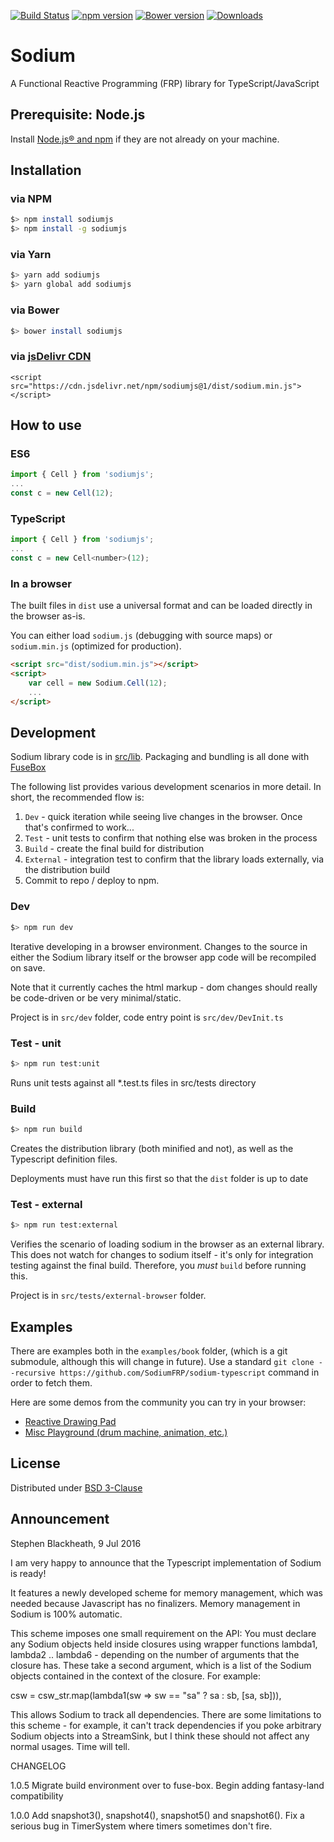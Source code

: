 [![Build Status](https://travis-ci.org/SodiumFRP/sodium-typescript.svg?branch=master)](https://travis-ci.org/SodiumFRP/sodium-typescript)
[![npm version](https://badge.fury.io/js/sodiumjs.svg)](https://badge.fury.io/js/sodiumjs)
[![Bower version](https://badge.fury.io/bo/sodiumjs.svg)](https://badge.fury.io/bo/sodiumjs)
[![Downloads](http://img.shields.io/npm/dm/sodiumjs.svg)](https://npmjs.org/package/sodiumjs)

# Sodium

A Functional Reactive Programming (FRP) library for TypeScript/JavaScript

## Prerequisite: Node.js

Install [Node.js® and npm](https://nodejs.org/en/download/current/) if they are not already on your machine.

## Installation

### via NPM
```bash
$> npm install sodiumjs
$> npm install -g sodiumjs
```

### via Yarn
```bash
$> yarn add sodiumjs
$> yarn global add sodiumjs
```

### via Bower
```bash
$> bower install sodiumjs
```

### via [jsDelivr CDN](https://www.jsdelivr.com/package/npm/sodiumjs)
```
<script src="https://cdn.jsdelivr.net/npm/sodiumjs@1/dist/sodium.min.js"></script>
```

## How to use

### ES6
```javascript
import { Cell } from 'sodiumjs';
...
const c = new Cell(12);
```

### TypeScript
```javascript
import { Cell } from 'sodiumjs';
...
const c = new Cell<number>(12);
```

### In a browser

The built files in `dist` use a universal format and can be loaded directly in the browser as-is.

You can either load `sodium.js` (debugging with source maps) or `sodium.min.js` (optimized for production). 

```html
<script src="dist/sodium.min.js"></script>
<script>
    var cell = new Sodium.Cell(12);
    ...
</script>
```

## Development

Sodium library code is in [src/lib](src/lib). Packaging and bundling is all done with [FuseBox](http://fuse-box.org/)

The following list provides various development scenarios in more detail. In short, the recommended flow is:

1. `Dev` - quick iteration while seeing live changes in the browser. Once that's confirmed to work...
2. `Test` - unit tests to confirm that nothing else was broken in the process
3. `Build` - create the final build for distribution
4. `External` - integration test to confirm that the library loads externally, via the distribution build
5. Commit to repo / deploy to npm.

### Dev

```bash
$> npm run dev
```

Iterative developing in a browser environment. Changes to the source in either the Sodium library itself or the browser app code will be recompiled on save.

Note that it currently caches the html markup - dom changes should really be code-driven or be very minimal/static.

Project is in `src/dev` folder, code entry point is `src/dev/DevInit.ts`


### Test - unit

```bash
$> npm run test:unit
```

Runs unit tests against all *.test.ts files in src/tests directory

### Build

```bash
$> npm run build
```

Creates the distribution library (both minified and not), as well as the Typescript definition files. 

Deployments must have run this first so that the `dist` folder is up to date

### Test - external

```bash
$> npm run test:external
```

 Verifies the scenario of loading sodium in the browser as an external library. This does not watch for changes to sodium itself - it's only for integration testing against the final build. Therefore, you _must_ `build` before running this.

Project is in `src/tests/external-browser` folder.

## Examples

There are examples both in the ```examples/book``` folder, (which is a git submodule, although this will change in future). Use a standard ```git clone --recursive https://github.com/SodiumFRP/sodium-typescript``` command in order to fetch them.

Here are some demos from the community you can try in your browser: 

* [Reactive Drawing Pad](https://github.com/graforlock/reactive-drawing-pad/tree/master)
* [Misc Playground (drum machine, animation, etc.)](https://github.com/dakom/sodium-typescript-playground)

## License

Distributed under [BSD 3-Clause](https://opensource.org/licenses/BSD-3-Clause)

## Announcement

Stephen Blackheath, 9 Jul 2016

I am very happy to announce that the Typescript implementation of Sodium is ready!

It features a newly developed scheme for memory management, which was needed
because Javascript has no finalizers. Memory management in Sodium is 100%
automatic.

This scheme imposes one small requirement on the API: You must declare any Sodium
objects held inside closures using wrapper functions lambda1, lambda2 ..
lambda6 - depending on the number of arguments that the closure has.
These take a second argument, which is a list of the Sodium objects contained
in the context of the closure. For example:

  csw = csw_str.map(lambda1(sw => sw == "sa" ? sa : sb, [sa, sb])),

This allows Sodium to track all dependencies. There are some limitations to this
scheme - for example, it can't track dependencies if you poke arbitrary Sodium
objects into a StreamSink, but I think these should not affect any normal usages.
Time will tell.

CHANGELOG

1.0.5    Migrate build environment over to fuse-box. 
         Begin adding fantasy-land compatibility
         
1.0.0    Add snapshot3(), snapshot4(), snapshot5() and snapshot6().
         Fix a serious bug in TimerSystem where timers sometimes don't fire.
